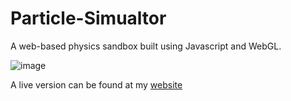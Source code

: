 # Particle-Simualtor

A web-based physics sandbox built using Javascript and WebGL.

![image](https://user-images.githubusercontent.com/49291237/170840132-3b22d766-1d7d-4f8a-a80f-f3fdb6753944.png)

A live version can be found at my [website](https://nathanspelts.com/particle-simulator)
